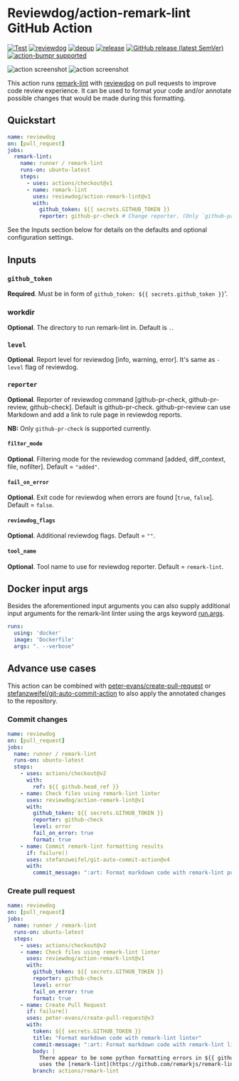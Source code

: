 # Reviewdog/action-remark-lint GitHub Action

[![Test](https://github.com/reviewdog/action-remark-lint/workflows/Test/badge.svg)](https://github.com/reviewdog/action-remark-lint/actions?query=workflow%3ATest)
[![reviewdog](https://github.com/reviewdog/action-remark-lint/workflows/reviewdog/badge.svg)](https://github.com/reviewdog/action-remark-lint/actions?query=workflow%3Areviewdog)
[![depup](https://github.com/reviewdog/action-remark-lint/workflows/depup/badge.svg)](https://github.com/reviewdog/action-remark-lint/actions?query=workflow%3Adepup)
[![release](https://github.com/reviewdog/action-remark-lint/workflows/release/badge.svg)](https://github.com/reviewdog/action-remark-lint/actions?query=workflow%3Arelease)
[![GitHub release (latest SemVer)](https://img.shields.io/github/v/release/reviewdog/action-remark-lint?logo=github\&sort=semver)](https://github.com/reviewdog/action-remark-lint/releases)
[![action-bumpr supported](https://img.shields.io/badge/bumpr-supported-ff69b4?logo=github\&link=https://github.com/haya14busa/action-bumpr)](https://github.com/haya14busa/action-bumpr)

![action screenshot](https://user-images.githubusercontent.com/17570430/102060312-4ee5e000-3df2-11eb-8c82-767afeccd8db.png)
![action screenshot](https://user-images.githubusercontent.com/17570430/102059912-d3842e80-3df1-11eb-9b0a-2e04eab5e294.png)

This action runs [remark-lint](https://github.com/remarkjs/remark-lint) with [reviewdog](https://github.com/reviewdog/reviewdog) on pull requests to improve code review experience. It can be used to format your code and/or annotate possible changes that would be made during this formatting.

## Quickstart

```yml
name: reviewdog
on: [pull_request]
jobs:
  remark-lint:
    name: runner / remark-lint
    runs-on: ubuntu-latest
    steps:
      - uses: actions/checkout@v1
      - name: remark-lint
        uses: reviewdog/action-remark-lint@v1
        with:
          github_token: ${{ secrets.GITHUB_TOKEN }}
          reporter: github-pr-check # Change reporter. (Only `github-pr-check` is supported at the moment).
```

See the Inputs section below for details on the defaults and optional configuration settings.

## Inputs

### `github_token`

**Required**. Must be in form of `github_token: ${{ secrets.github_token }}`'.

### workdir

**Optional**. The directory to run remark-lint in. Default is `.`.

### `level`

**Optional**. Report level for reviewdog \[info, warning, error].
It's same as `-level` flag of reviewdog.

### `reporter`

**Optional**. Reporter of reviewdog command \[github-pr-check, github-pr-review, github-check].
Default is github-pr-check. github-pr-review can use Markdown and add a link to rule page in reviewdog reports.

**NB:** Only `github-pr-check` is supported currently.

#### `filter_mode`

**Optional**. Filtering mode for the reviewdog command \[added, diff_context, file, nofilter]. Default = `"added"`.

#### `fail_on_error`

**Optional**. Exit code for reviewdog when errors are found \[`true`, `false`]. Default = `false`.

#### `reviewdog_flags`

**Optional**. Additional reviewdog flags. Default = `""`.

#### `tool_name`

**Optional**. Tool name to use for reviewdog reporter. Default = `remark-lint`.

## Docker input args

Besides the aforementioned input arguments you can also supply additional input arguments for the remark-lint linter using the args keyword [run.args](https://docs.github.com/en/free-pro-team@latest/actions/creating-actions/metadata-syntax-for-github-actions#runsargs).

```yaml
runs:
  using: 'docker'
  image: 'Dockerfile'
  args: ". --verbose"
```

## Advance use cases

This action can be combined with [peter-evans/create-pull-request](https://github.com/peter-evans/create-pull-request) or [stefanzweifel/git-auto-commit-action](https://github.com/stefanzweifel/git-auto-commit-action) to also apply the annotated changes to the repository.

### Commit changes

```yaml
name: reviewdog
on: [pull_request]
jobs:
  name: runner / remark-lint
  runs-on: ubuntu-latest
  steps:
    - uses: actions/checkout@v2
      with:
        ref: ${{ github.head_ref }}
    - name: Check files using remark-lint linter
      uses: reviewdog/action-remark-lint@v1
      with:
        github_token: ${{ secrets.GITHUB_TOKEN }}
        reporter: github-check
        level: error
        fail_on_error: true
        format: true
    - name: Commit remark-lint formatting results
      if: failure()
      uses: stefanzweifel/git-auto-commit-action@v4
      with:
        commit_message: ":art: Format markdown code with remark-lint push"
```

### Create pull request

```yaml
name: reviewdog
on: [pull_request]
jobs:
  name: runner / remark-lint
  runs-on: ubuntu-latest
  steps:
    - uses: actions/checkout@v2
    - name: Check files using remark-lint linter
      uses: reviewdog/action-remark-lint@v1
      with:
        github_token: ${{ secrets.GITHUB_TOKEN }}
        reporter: github-check
        level: error
        fail_on_error: true
        format: true
    - name: Create Pull Request
      if: failure()
      uses: peter-evans/create-pull-request@v3
      with:
        token: ${{ secrets.GITHUB_TOKEN }}
        title: "Format markdown code with remark-lint linter"
        commit-message: ":art: Format markdown code with remark-lint linter"
        body: |
          There appear to be some python formatting errors in ${{ github.sha }}. This pull request
          uses the [remark-lint](https://github.com/remarkjs/remark-lint) linter to fix these issues.
        branch: actions/remark-lint
```
